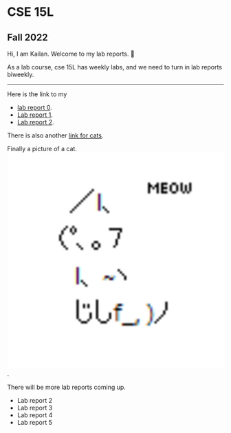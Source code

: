 # CSE 15L
## Fall 2022

Hi, I am Kailan.
Welcome to my lab reports. 📄

As a lab course, cse 15L has weekly labs, and we need to turn in lab reports biweekly.

---
Here is the link to my
* [lab report 0](https://github.com/KaronLan/cse15l-lab-reports/blob/main/lab-report-1-week-0.md).
* [Lab report 1](lab-report-1-week-1.html).
* [Lab report 2](lab-report-2-week-3.html).

There is also another [link for cats](cats.md).

Finally a picture of a cat.![cat](image/cat%20ascii.png).


There will be more lab reports coming up.
* Lab report 2
* Lab report 3
* Lab report 4
* Lab report 5




